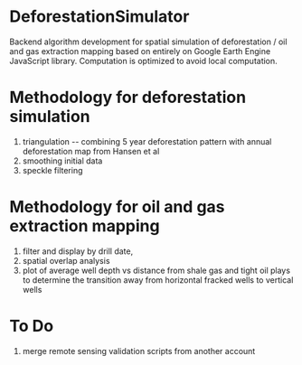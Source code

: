 # DeforestationSimulator
Backend algorithm development for spatial simulation of deforestation / oil and gas extraction mapping based on entirely on Google Earth Engine JavaScript library. Computation is optimized to avoid local computation. 


# Methodology for deforestation simulation 
1. triangulation -- combining 5 year deforestation pattern with annual deforestation map from Hansen et al  
2. smoothing initial data 
3. speckle filtering   

# Methodology for oil and gas extraction mapping 
1. filter and display by drill date, 
2. spatial overlap analysis 
3. plot of average well depth vs distance from shale gas and tight oil plays to determine the transition away from horizontal fracked wells to vertical wells 

# To Do 
1. merge remote sensing validation scripts from another account 
